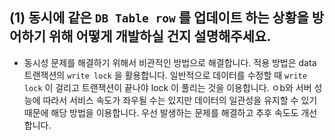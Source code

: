 ## (1) 동시에 같은 `DB Table row` 를 업데이트 하는 상황을 방어하기 위해 어떻게 개발하실 건지 설명해주세요.
- 동시성 문제를 해결하기 위해서 비관적인 방법으로 해결합니다. 적용 방법은 data 트랜잭션의 `write lock` 을 활용합니다. 일반적으로 데이터를 수정할 때 `write lock` 이 걸리고 트랜잭션이 끝나야 lock 이 풀리는 것을 이용합니다. ㅇb와 서버 성능에 따라서 서비스 속도가 좌우될 수는 있지만 데이터의 일관성을 유지할 수 있기 때문에 해당 방법을 이용합니다. 우선 발생하는 문제를 해결하고 추후 속도도 개선합니다. 
